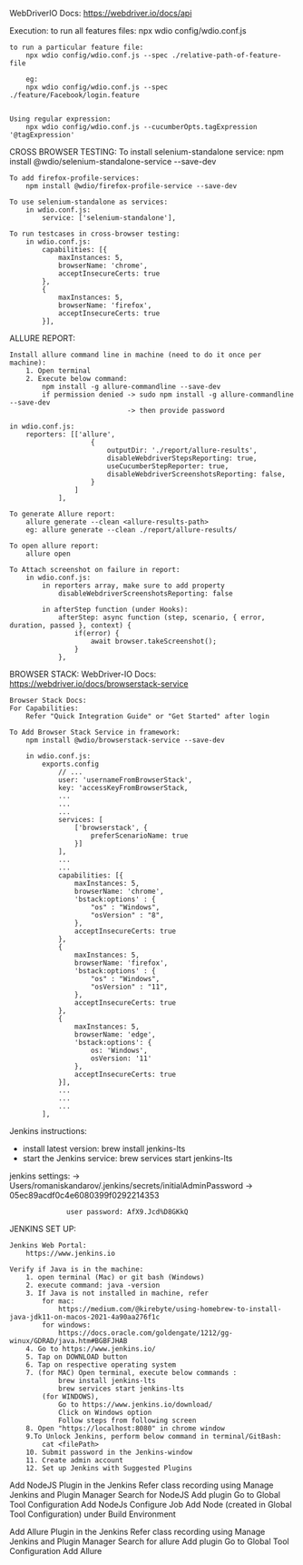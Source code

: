 WebDriverIO Docs:
    https://webdriver.io/docs/api


Execution: 
    to run all features files:
        npx wdio config/wdio.conf.js

    to run a particular feature file:
        npx wdio config/wdio.conf.js --spec ./relative-path-of-feature-file

        eg:
        npx wdio config/wdio.conf.js --spec ./feature/Facebook/login.feature


    Using regular expression:
        npx wdio config/wdio.conf.js --cucumberOpts.tagExpression '@tagExpression'




CROSS BROWSER TESTING:
    To install selenium-standalone service:
        npm install @wdio/selenium-standalone-service --save-dev

    To add firefox-profile-services:
        npm install @wdio/firefox-profile-service --save-dev
    
    To use selenium-standalone as services:
        in wdio.conf.js:
            service: ['selenium-standalone'],

    To run testcases in cross-browser testing:
        in wdio.conf.js:
            capabilities: [{
                maxInstances: 5,
                browserName: 'chrome',
                acceptInsecureCerts: true
            },
            {
                maxInstances: 5,
                browserName: 'firefox',
                acceptInsecureCerts: true
            }],

ALLURE REPORT:

    Install allure command line in machine (need to do it once per machine):
        1. Open terminal
        2. Execute below command:
            npm install -g allure-commandline --save-dev
            if permission denied -> sudo npm install -g allure-commandline --save-dev
                                 -> then provide password

    in wdio.conf.js:
        reporters: [['allure', 
                        {
                            outputDir: './report/allure-results',
                            disableWebdriverStepsReporting: true,
                            useCucumberStepReporter: true,
                            disableWebdriverScreenshotsReporting: false,
                        }
                    ]
                ],

    To generate Allure report:
        allure generate --clean <allure-results-path>
        eg: allure generate --clean ./report/allure-results/

    To open allure report:
        allure open

    To Attach screenshot on failure in report:
        in wdio.conf.js:
            in reporters array, make sure to add property
                disableWebdriverScreenshotsReporting: false

            in afterStep function (under Hooks):
                afterStep: async function (step, scenario, { error, duration, passed }, context) {
                    if(error) {
                        await browser.takeScreenshot();
                    }
                },



BROWSER STACK:
    WebDriver-IO Docs:
        <https://webdriver.io/docs/browserstack-service>

    Browser Stack Docs:
    For Capabilities:
        Refer "Quick Integration Guide" or "Get Started" after login

    To Add Browser Stack Service in framework:
        npm install @wdio/browserstack-service --save-dev
    
        in wdio.conf.js:
            exports.config
                // ...
                user: 'usernameFromBrowserStack',
                key: 'accessKeyFromBrowserStack,
                ...
                ...
                ...
                services: [
                    ['browserstack', {
                        preferScenarioName: true
                    }]
                ],
                ...
                ...
                capabilities: [{
                    maxInstances: 5,
                    browserName: 'chrome',
                    'bstack:options' : {
                        "os" : "Windows",
                        "osVersion" : "8",
                    },
                    acceptInsecureCerts: true
                },
                {
                    maxInstances: 5,
                    browserName: 'firefox',
                    'bstack:options' : {
                        "os" : "Windows",
                        "osVersion" : "11",
                    },
                    acceptInsecureCerts: true
                },
                {
                    maxInstances: 5,
                    browserName: 'edge',
                    'bstack:options': {
                        os: 'Windows',
                        osVersion: '11'
                    },
                    acceptInsecureCerts: true
                }],
                ...
                ...
                ...
            ],



Jenkins instructions:
- install latest version: brew install jenkins-lts
- start the Jenkins service: brew services start jenkins-lts             

jenkins settings: -> Users/romaniskandarov/.jenkins/secrets/initialAdminPassword 
                  -> 05ec89acdf0c4e6080399f0292214353

                  user password: AfX9.Jcd%D8GKkQ

JENKINS SET UP:

    Jenkins Web Portal:
        https://www.jenkins.io

    Verify if Java is in the machine:
        1. open terminal (Mac) or git bash (Windows)
        2. execute command: java -version
        3. If Java is not installed in machine, refer 
            for mac:
                https://medium.com/@kirebyte/using-homebrew-to-install-java-jdk11-on-macos-2021-4a90aa276f1c
            for windows:
                https://docs.oracle.com/goldengate/1212/gg-winux/GDRAD/java.htm#BGBFJHAB
        4. Go to https://www.jenkins.io/
        5. Tap on DOWNLOAD button
        6. Tap on respective operating system
        7. (for MAC) Open terminal, execute below commands :
                brew install jenkins-lts
                brew services start jenkins-lts
            (for WINDOWS), 
                Go to https://www.jenkins.io/download/
                Click on Windows option
                Follow steps from following screen
        8. Open "https://localhost:8080" in chrome window
        9.To Unlock Jenkins, perform below command in terminal/GitBash:
            cat <filePath>
        10. Submit password in the Jenkins-window
        11. Create admin account
        12. Set up Jenkins with Suggested Plugins

Add NodeJS Plugin in the Jenkins
    Refer class recording using Manage Jenkins and Plugin Manager
    Search for NodeJS
    Add plugin
    Go to Global Tool Configuration
    Add NodeJs
    Configure Job
    Add Node (created in Global Tool Configuration) under Build Environment

Add Allure Plugin in the Jenkins
    Refer class recording using Manage Jenkins and Plugin Manager
    Search for allure
    Add plugin
    Go to Global Tool Configuration
    Add Allure                  
        